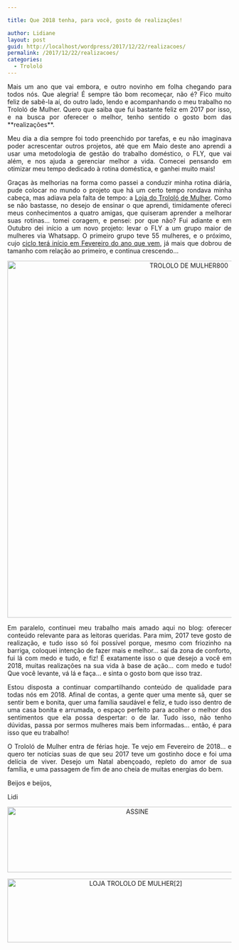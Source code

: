 ```yaml
---

title: Que 2018 tenha, para você, gosto de realizações!

author: Lidiane
layout: post
guid: http://localhost/wordpress/2017/12/22/realizacoes/
permalink: /2017/12/22/realizacoes/
categories:
  - Trololó
---
```

<p align="justify">
  Mais um ano que vai embora, e outro novinho em folha chegando para todos nós. Que alegria! É sempre tão bom recomeçar, não é? Fico muito feliz de sabê-la aí, do outro lado, lendo e acompanhando o meu trabalho no Trololó de Mulher. Quero que saiba que fui bastante feliz em 2017 por isso, e na busca por oferecer o melhor, tenho sentido o gosto bom das **realizações**.
</p>

<p align="justify">
  Meu dia a dia sempre foi todo preenchido por tarefas, e eu não imaginava poder acrescentar outros projetos, até que em Maio deste ano aprendi a usar uma metodologia de gestão do trabalho doméstico, o FLY, que vai além, e nos ajuda a gerenciar melhor a vida. Comecei pensando em otimizar meu tempo dedicado à rotina doméstica, e ganhei muito mais!
</p>

<p align="justify">
  Graças às melhorias na forma como passei a conduzir minha rotina diária, pude colocar no mundo o projeto que há um certo tempo rondava minha cabeça, mas adiava pela falta de tempo: a <a href="http://loja.trololodemulher.com.br/" target="_blank">Loja do Trololó de Mulher</a>. Como se não bastasse, no desejo de ensinar o que aprendi, timidamente ofereci meus conhecimentos a quatro amigas, que quiseram aprender a melhorar suas rotinas… tomei coragem, e pensei: por que não? Fui adiante e em Outubro dei início a um novo projeto: levar o FLY a um grupo maior de mulheres via Whatsapp. O primeiro grupo teve 55 mulheres, e o próximo, cujo <a href="http://www.trololodemulher.com.br/2017/12/12/rotina-domestica/" target="_blank">ciclo terá início em Fevereiro do ano que vem</a>, já mais que dobrou de tamanho com relação ao primeiro, e continua crescendo…
</p>

<p align="center">
  <img class="alignnone size-full wp-image-14533" src="http://www.trololodemulher.com.br/blog/wp-content/uploads/2017/12/TROLOLO-DE-MULHER800.jpg" alt="TROLOLO DE MULHER800" width="800" height="800" />
</p>

<p align="justify">
  Em paralelo, continuei meu trabalho mais amado aqui no blog: oferecer conteúdo relevante para as leitoras queridas. Para mim, 2017 teve gosto de realização, e tudo isso só foi possível porque, mesmo com friozinho na barriga, coloquei intenção de fazer mais e melhor… saí da zona de conforto, fui lá com medo e tudo, e fiz! É exatamente isso o que desejo a você em 2018, muitas realizações na sua vida à base de ação… com medo e tudo! Que você levante, vá lá e faça… e sinta o gosto bom que isso traz.
</p>

<p align="justify">
  Estou disposta a continuar compartilhando conteúdo de qualidade para todas nós em 2018. Afinal de contas, a gente quer uma mente sã, quer se sentir bem e bonita, quer uma família saudável e feliz, e tudo isso dentro de uma casa bonita e arrumada, o espaço perfeito para acolher o melhor dos sentimentos que ela possa despertar: o de lar. Tudo isso, não tenho dúvidas, passa por sermos mulheres mais bem informadas… então, é para isso que eu trabalho!
</p>

<p align="justify">
  O Trololó de Mulher entra de férias hoje. Te vejo em Fevereiro de 2018… e quero ter notícias suas de que seu 2017 teve um gostinho doce e foi uma delícia de viver. Desejo um Natal abençoado, repleto do amor de sua família, e uma passagem de fim de ano cheia de muitas energias do bem.
</p>

<p align="justify">
  Beijos e beijos,
</p>

<p align="justify">
  Lidi
</p>

<p align="center">
  <a href="http://feedburner.google.com/fb/a/mailverify?uri=blogbichafemea&loc=pt_BR" target="_blank"><img class="alignnone size-full wp-image-14011" src="http://www.trololodemulher.com.br/blog/wp-content/uploads/2017/08/ASSINE.jpg" alt="ASSINE" width="568" height="147" /></a>
</p>

<p align="center">
  <a href="http://loja.trololodemulher.com.br/" target="_blank"><img class="alignnone wp-image-14333 size-full" src="http://www.trololodemulher.com.br/blog/wp-content/uploads/2017/10/LOJA-TROLOLO-DE-MULHER2.png" alt="LOJA TROLOLO DE MULHER[2]" width="561" height="143" /></a>
</p>